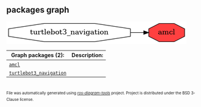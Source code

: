 <!--
File was automatically generated using 'ros-diagram-tools' project.
Project is distributed under the BSD 3-Clause license.
-->

## packages graph

[![amcl](amcl.png "amcl")](amcl.png)

| Graph packages (2): | Description: |
| ----------------------------------- | ------------ |
| [`amcl`](amcl.html) |  |
| [`turtlebot3_navigation`](turtlebot3_navigation.html) |  |


</br>
<font size="1">
File was automatically generated using <a href="https://github.com/anetczuk/ros-diagram-tools"><i>ros-diagram-tools</i></a> project.
Project is distributed under the BSD 3-Clause license.
</font>
